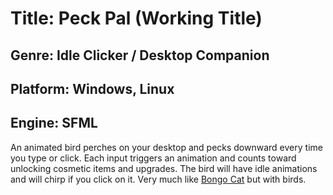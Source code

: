 # Title: Peck Pal (Working Title)

## Genre: Idle Clicker / Desktop Companion

## Platform: Windows, Linux

## Engine: SFML

An animated bird perches on your desktop and pecks downward every time you type or click. Each input triggers an animation and counts toward unlocking cosmetic items and upgrades. The bird will have idle animations and will chirp if you click on it. Very much like [Bongo Cat](https://store.steampowered.com/app/3419430/Bongo_Cat/) but with birds.